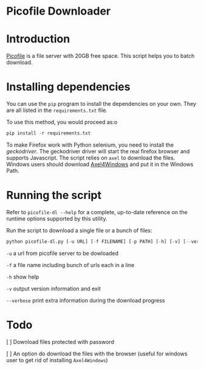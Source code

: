 # Picofile Downloader

# Introduction

[Picofile](http://picofile.com) is a file server with 20GB free space. This script helps you to batch download.

# Installing dependencies

You can use the `pip` program to install the dependencies on your own.  They are all listed in the `requirements.txt` file.

To use this method, you would proceed as:o 

```python
pip install -r requirements.txt
```

To make Firefox work with Python selenium, you need to install the *geckodriver*. The geckodriver driver will start the real firefox browser and supports Javascript. The script relies on `axel` to download the files. Windows users should download [Axel4Windows](https://sourceforge.net/projects/axel4windows/) and put it in the Windows Path. 

# Running the script
Refer to `picofile-dl --help` for a complete, up-to-date reference on the runtime options supported by this utility.

Run the script to download a single file or a bunch of files:

```python
python picofile-dl.py [-u URL] [-f FILENAME] [-p PATH] [-h] [-v] [--verbose] 
```
`-u` a url from picofile server to be dowloaded

`-f` a file name including bunch of urls each in a line

`-h` show help

`-v` output version information and exit

`--verbose` print extra information during the download progress

# Todo
[ ] Download files protected with password 

[ ] An option do download the files with the browser (useful for windows user to get rid of installing `Axel4Windows`)
